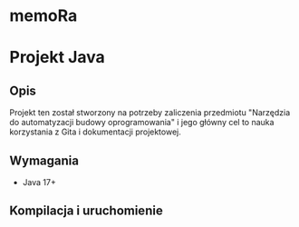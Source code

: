 # memoRa

# Projekt Java

## Opis
Projekt ten został stworzony na potrzeby zaliczenia przedmiotu "Narzędzia do automatyzacji budowy oprogramowania" i jego główny cel to nauka korzystania z Gita i dokumentacji projektowej.

## Wymagania
- Java 17+

## Kompilacja i uruchomienie

